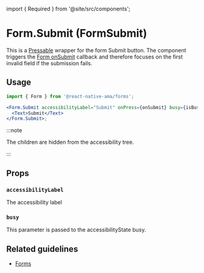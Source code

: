 import { Required } from '@site/src/components';

# Form.Submit (FormSubmit)

This is a [Pressable](./Pressable) wrapper for the form Submit button.
The component triggers the [Form onSubmit](./Form#-onsubmit) callback and therefore focuses on the first invalid field
if the submission fails.

## Usage

```jsx
import { Form } from '@react-native-ama/forms';

<Form.Submit accessibilityLabel="Submit" onPress={onSubmit} busy={isBusy}>
  <Text>Submit</Text>
</Form.Submit>;
```

:::note

The children are hidden from the accessibility tree.

:::

## Props

### <Required /> `accessibilityLabel`

The accessibility label

### <Required /> `busy`

This parameter is passed to the accessibilityState busy.

## Related guidelines

- [Forms](/guidelines/forms)
